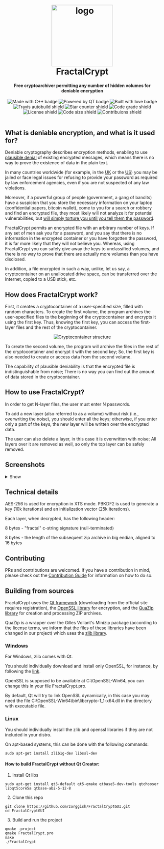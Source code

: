 <div align="center">
  <h1>
  <br>
  <img alt="logo" src="https://raw.githubusercontent.com/zorggish/FractalCryptGUI/master/logo.png" alt="Markdownify" width="200">
  <br>
  FractalCrypt
  <br>
  </h1>
  
  <h4>Free cryptoarchiver permitting any number of hidden volumes for deniable encryption</h4>

  <img alt="Made with C++ badge" src="https://forthebadge.com/images/badges/made-with-c-plus-plus.svg">
  <img alt="Powered by QT badge" src="https://forthebadge.com/images/badges/powered-by-qt.svg">
  <img alt="Built with love badge" src="https://forthebadge.com/images/badges/built-with-love.svg">
  <br>
  <img alt="Travis autobuild shield" src="https://img.shields.io/travis/zorggish/FractalCryptGUI?style=flat-square">
  <img alt="Star counter shield" src="https://img.shields.io/github/stars/zorggish/FractalCryptGUI?style=flat-square">
  <img alt="Code grade shield" src="https://img.shields.io/codacy/grade/98d263fe8c7b4f879f2e365b94f80d75?style=flat-square">
  <img alt="License shield" src="https://img.shields.io/github/license/zorggish/FractalCryptGUI?style=flat-square">
  <img alt="Code size shield" src="https://img.shields.io/github/languages/code-size/zorggish/FractalCryptGUI?style=flat-square">
  <img alt="Contribuions shield" src="https://img.shields.io/badge/contributions-welcome!-success?style=flat-square">
</div>
<br>

## What is deniable encryption, and what is it used for?
Deniable cryptography describes encryption methods, enabling to use [plausible denial](https://en.wikipedia.org/wiki/Plausible_deniability#Use_in_cryptography) of existing encrypted messages, which means there is no way to prove the existence of data in the plain text.

In many countries worldwide (for example, in the [UK](https://www.theverge.com/2017/5/17/15653786/rabbani-encryption-password-charged-terrorism-uk-airport) or the [US](https://www.theregister.com/2017/08/30/ex_cop_jailed_for_not_decrypting_data/)) you may be jailed or face legal issues for refusing to provide your password as required by law enforcement agencies, even if you are not suspected of any law violations.

Moreover, if a powerful group of people (government, a gang of bandits) have a suspicion that you store the necessary information on your laptop (confidential papers, bitcoin wallet), come to you for a search or robbery and find an encrypted file, they most likely will not analyze it for potential vulnerabilities, but [will simply torture you until you tell them the password](https://imgs.xkcd.com/comics/security.png).

FractalCrypt permits an encrypted file with an arbitrary number of keys. If any set of men ask you for a password, and you say that there is no information in the encrypted container or you have forgotten the password, it is far more likely that they will not believe you. Whereas, using FractalCrypt you can safely give away the keys to unclassified volumes, and there is no way to prove that there are actually more volumes than you have disclosed.

In addition, a file encrypted in such a way, unlike, let us say, a cryptocontainer on an unallocated drive space, can be transferred over the Internet, copied to a USB stick, etc.


## How does FractalCrypt work?
First, it creates a cryptocontainer of a user-specified size, filled with random characters. To create the first volume, the program archives the user-specified files to the beginning of the cryptocontainer and encrypts it using the first key. Thus, knowing the first key, you can access the first-layer files and the rest of the cryptocontainer.

<div align="center"><img alt="Cryptocontainer structure" src="https://i.ibb.co/FqY309M/file-struct.png"></div>

To create the second volume, the program will archive the files in the rest of the cryptocontainer and encrypt it with the second key; So, the first key is also needed to create or access data from the second volume.

The capability of plausible deniability is that the encrypted file is indistinguishable from noise; There is no way you can find out the amount of data stored in the cryptocontainer.

## How to use FractalCrypt?
In order to get N-layer files, the user must enter N passwords.

To add a new layer (also referred to as a volume) without risk (i.e., overwriting the noise), you should enter all the keys; otherwise, if you enter only a part of the keys, the new layer will be written over the encrypted data.

The user can also delete a layer, in this case it is overwritten with noise; All layers over it are removed as well, so only the top layer can be safely removed.

## Screenshots
<details>
  <summary>Show</summary>
  <p>Startup window</p><img alt="Startup window screenshot" src="https://i.ibb.co/qyNXL68/1.png"><br>
  <p>Creating new container</p><img alt="Creating new container window screenshot" src="https://i.ibb.co/LxFWNx2/2.png"><br>
  <p>Main window. Two passwords are entered, so it is possible to get the files of the second volume or create a third one </p><br><img alt="Main window screenshot" src="https://i.ibb.co/gvXXJSZ/3.png">
  <p>Archive creation window</p><img alt="Archive creation window screenshot" src="https://i.ibb.co/7tNHd3v/4.png"><br>
</details>

## Technical details 
AES-256 is used for encryption in XTS mode.
PBKDF2 is used to generate a key (10k iterations) and an initialization vector (25k iterations).

Each layer, when decrypted, has the following header:

8 bytes - "fractal" c-string signature (null-terminated)

8 bytes - the length of the subsequent zip archive in big endian, aligned to 16 bytes

## Contributing

PRs and contributions are welcomed. If you have a contribution in mind, please check out the [Contribution Guide](https://github.com/zorggish/FractalCryptGUI/blob/master/CONTRIBUTING.md) for information on how to do so.

## Building from sources
FractalCrypt uses the [Qt framework](https://account.qt.io/downloads) (downloading from the official site requires registration), the [OpenSSL library](https://www.openssl.org/) for encryption, and the [QuaZip library](http://quazip.sourceforge.net/) for creation and processing ZIP archives.

QuaZip is a wrapper over the Gilles Vollant's Minizip package (according to the license terms, we inform that the files of these libraries have been changed in our project) which uses the [zlib library](https://www.zlib.net/).

### Windows
For Windows, zlib comes with Qt.

You should individually download and install only OpenSSL, for instance, by following the [link](https://slproweb.com/products/Win32OpenSSL.html).

OpenSSL is supposed to be available at C:\OpenSSL-Win64, you can change this in your file FractalCrypt.pro. 

By default, Qt will try to link OpenSSL dynamically, in this case you may need the file C:\OpenSSL-Win64\bin\libcrypto-1_1-x64.dll in the directory with executable file.

### Linux
You should individually install the zlib and openssl libraries if they are not included in your distro.

On apt-based systems, this can be done with the following commands:
```
sudo apt-get install zlib1g-dev libssl-dev
```
#### How to build FractalCrypt without Qt Creator:
1. Install Qt libs
```
sudo apt-get install qt5-default qt5-qmake qtbase5-dev-tools qtchooser libqt5core5a qtbase-abi-5-12-8
```
2. Clone this repo
```
git clone https://github.com/zorggish/FractalCryptGUI.git
cd FractalCryptGUI
```
3. Build and run the project
```
qmake -project
qmake FractalCrypt.pro
make
./FractalCrypt
```
